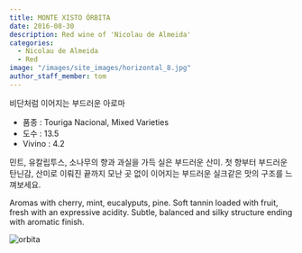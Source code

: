 ```yaml
---
title: MONTE XISTO ÓRBITA
date: 2016-08-30
description: Red wine of 'Nicolau de Almeida'
categories:
  - Nicolau de Almeida
  - Red
image: "/images/site_images/horizontal_8.jpg"
author_staff_member: tom
---
```


비단처럼 이어지는 부드러운 아로마

* 품종 : Touriga Nacional, Mixed Varieties
* 도수 : 13.5
* Vivino : 4.2
  
민트, 유칼립투스, 소나무의 향과 과실을 가득 실은 부드러운 산미. 첫 향부터 부드러운 탄닌감, 산미로 이뤄진 끝까지 모난 곳 없이 이어지는 부드러운 실크같은 맛의 구조를 느껴보세요.

Aromas with cherry, mint, eucalyputs, pine. Soft tannin loaded with fruit, fresh with an expressive acidity. Subtle, balanced and silky structure ending with aromatic finish.

![orbita]("/images/site_images/vertical_5.jpg")



